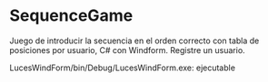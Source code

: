 # SequenceGame
Juego de introducir la secuencia en el orden correcto con tabla de posiciones por usuario, C# con Windform.
Registre un usuario.

LucesWindForm/bin/Debug/LucesWindForm.exe: ejecutable
